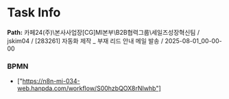 # Task Info

**Path:** 카페24(주)\본사사업장\[CG]MI본부\B2B협력그룹\세일즈성장혁신팀 / jskim04 / [283261] 자동화 제작 _ 부재 리드 안내 메일 발송 / 2025-08-01_00-00-00

### BPMN
- ["https://n8n-mi-034-web.hanpda.com/workflow/S00hzbQOX8rNIwhb"]

